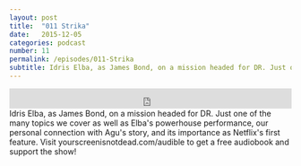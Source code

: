 ```yaml
---
layout: post
title:  "011 Strika"
date:   2015-12-05
categories: podcast
number: 11
permalink: /episodes/011-Strika
subtitle: Idris Elba, as James Bond, on a mission headed for DR. Just one of the many topics we cover as well as Elba's powerhouse performance, our personal connection with Agu's story, and its importance as Netflix's first feature. Visit yourscreenisnotdead.com/audible to get a free audiobook and support the show!
---
```


<iframe frameborder='0' height='36px' scrolling='no' seamless src='https://simplecast.fm/e/21839?style=dark' width='100%'></iframe>

<br>
<span class="episode_text">
Idris Elba, as James Bond, on a mission headed for DR. Just one of the many topics we cover as well as Elba's powerhouse performance, our personal connection with Agu's story, and its importance as Netflix's first feature. Visit yourscreenisnotdead.com/audible to get a free audiobook and support the show!
</span>
<br><br>